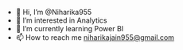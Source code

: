 - 👋 Hi, I’m @Niharika955
- 👀 I’m interested in Analytics 
- 🌱 I’m currently learning Power BI
- 📫 How to reach me niharikajain955@gmail.com

<!---
Niharika955/Niharika955 is a ✨ special ✨ repository because its `README.md` (this file) appears on your GitHub profile.
You can click the Preview link to take a look at your changes.
--->
